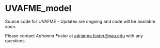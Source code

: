 # UVAFME_model
Source code for UVAFME - Updates are ongoing and code will be available soon.

Please contact *Adrianna Foster* at adrianna.foster@nau.edu with any questions.
